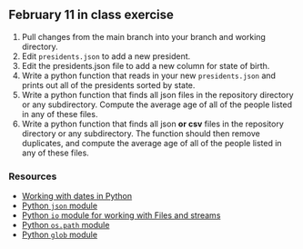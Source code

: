 ## February 11 in class exercise

1. Pull changes from the main branch into your branch and working directory.
2. Edit `presidents.json` to add a new president.
3. Edit the presidents.json file to add a new column for state of birth.
4. Write a python function that reads in your new `presidents.json` and prints out all of the presidents sorted by state.
5. Write a python function that finds all json files in the repository directory or any subdirectory. Compute the average age of all of the people listed in any of these files.
6. Write a python function that finds all json **or csv** files in the repository directory or any subdirectory. The function should then remove duplicates, and compute the average age of all of the people listed in any of these files.

### Resources

- [Working with dates in Python](https://docs.python.org/3/library/datetime.html)
- [Python `json` module](https://docs.python.org/3/library/json.html)
- [Python `io` module for working with Files and streams](https://docs.python.org/3/library/io.html)
- [Python `os.path` module](https://docs.python.org/3/library/os.path.html)
- [Python `glob` module](https://docs.python.org/3/library/glob.html)

